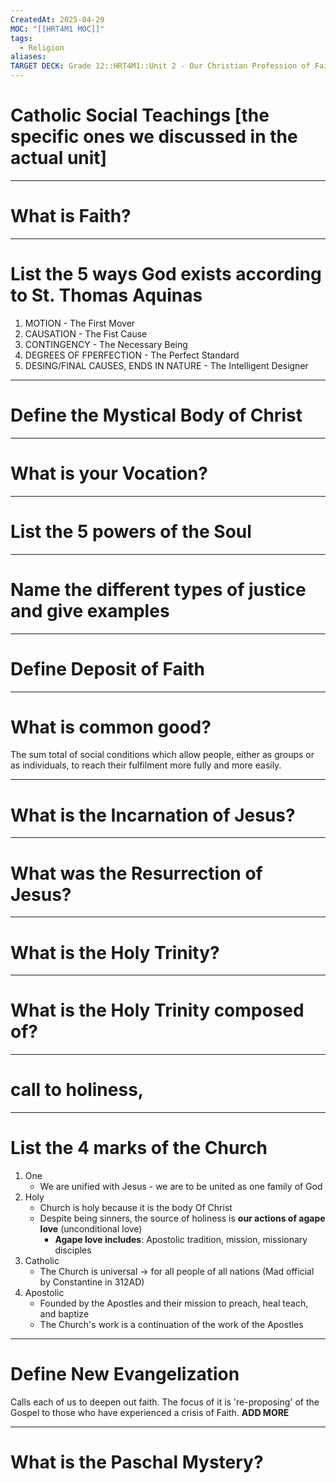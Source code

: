 ```yaml
---
CreatedAt: 2025-04-29
MOC: "[[HRT4M1 MOC]]"
tags:
  - Religion
aliases: 
TARGET DECK: Grade 12::HRT4M1::Unit 2 - Our Christian Profession of Faith
---
```

# Catholic Social Teachings [the specific ones we discussed in the actual unit]

___
# What is Faith?


___
# List the 5 ways God exists according to St. Thomas Aquinas
1. MOTION - The First Mover
2. CAUSATION - The Fist Cause
3. CONTINGENCY - The Necessary Being 
4. DEGREES OF FPERFECTION - The Perfect Standard
5. DESING/FINAL CAUSES, ENDS IN NATURE - The Intelligent Designer

___
# Define the Mystical Body of Christ

___
# What is your Vocation?

___
# List the 5 powers of the Soul

___
# Name the different types of justice and give examples

___
# Define Deposit of Faith


___
# What is common good?
The sum total of social conditions which allow people, either as groups or as individuals, to reach their fulfilment more fully and more easily.

___
# What is the Incarnation of Jesus?

___
# What was the Resurrection of Jesus?


___
# What is the Holy Trinity?

___
# What is the Holy Trinity composed of?


___
# call to holiness,


___
# List the 4 marks of the Church
1. One
	- We are unified with Jesus - we are to be united as one family of God
2. Holy
	- Church is holy because it is the body Of Christ
	- Despite being sinners, the source of holiness is **our actions of agape love** (unconditional love)
		- **Agape love includes**: Apostolic tradition, mission, missionary disciples
3. Catholic
	- The Church is universal -> for all people of all nations (Mad official by Constantine in 312AD)
4. Apostolic
	- Founded by the Apostles and their mission to preach, heal teach, and baptize
	- The Church's work is a continuation of the work of the Apostles
___
# Define New Evangelization
Calls each of us to deepen out faith. The focus of it is 're-proposing' of the Gospel to those who have experienced a crisis of Faith. **ADD MORE**

___
# What is the Paschal Mystery?